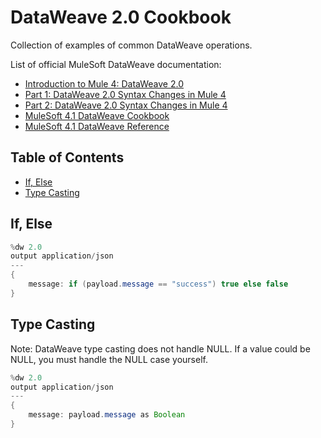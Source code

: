 # DataWeave 2.0 Cookbook

Collection of examples of common DataWeave operations.

List of official MuleSoft DataWeave documentation:

* [Introduction to Mule 4: DataWeave 2.0](https://docs.mulesoft.com/mule-runtime/4.1/intro-dataweave2)
* [Part 1: DataWeave 2.0 Syntax Changes in Mule 4](https://blogs.mulesoft.com/dev/mule-dev/dataweave-mule-4-beta-syntax-changes-part-1/)
* [Part 2: DataWeave 2.0 Syntax Changes in Mule 4](https://blogs.mulesoft.com/dev/mule-dev/dataweave-mule-4-beta-syntax-changes-part-2/)
* [MuleSoft 4.1 DataWeave Cookbook](https://docs.mulesoft.com/mule-runtime/4.1/dataweave-cookbook)
* [MuleSoft 4.1 DataWeave Reference](https://docs.mulesoft.com/mule-runtime/4.1/dw-functions)

## Table of Contents

* [If, Else](#If,-Else)
* [Type Casting](#Type-Casting)

## If, Else

```java
%dw 2.0
output application/json
---
{
    message: if (payload.message == "success") true else false
}
```

## Type Casting

Note: DataWeave type casting does not handle NULL.
If a value could be NULL, you must handle the NULL case yourself.

```java
%dw 2.0
output application/json
---
{
    message: payload.message as Boolean
}
```